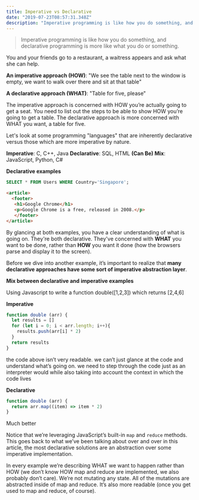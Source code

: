 ```yaml
---
title: Imperative vs Declarative
date: "2019-07-23T08:57:31.348Z"
description: "Imperative programming is like how you do something, and declarative programming is more like what you do or something."
---
```


> Imperative programming is like how you do something, and declarative programming is more like what you do or something.

You and your friends go to a restaurant, a waitress appears and ask what she can help.

**An imperative approach (HOW)**: "We see the table next to the window is empty, we want to walk over there and sit at that table"

**A declarative approach (WHAT)**: "Table for five, please"

The imperative approach is concerned with HOW you’re actually going to get a seat. You need to list out the steps to be able to show HOW you’re going to get a table. The declarative approach is more concerned with WHAT you want, a table for five.

Let's look at some programming "languages" that are inherently declarative versus those which are more imperative by nature.

**Imperative**: C, C++, Java
**Declarative**: SQL, HTML
**(Can Be) Mix**: JavaScript, Python, C#

**Declarative examples**

```sql
SELECT * FROM Users WHERE Country='Singapore';
```

```html
<article>
  <footer>
   <h1>Google Chrome</h1>
   <p>Google Chrome is a free, released in 2008.</p>
   </footer>
</article>
```

By glancing at both examples, you have a clear understanding of what is going on. They're both declarative. They've concerned with **WHAT** you want to be done, rather than **HOW** you want it done (how the browsers parse and display it to the screen).

Before we dive into another example, it’s important to realize that **many declarative approaches have some sort of imperative abstraction layer**. 

**Mix between declarative and imperative examples**

Using Javascript to write a function double(\[1,2,3]) which returns \[2,4,6]

**Imperative**

```javascript
function double (arr) {
  let results = []
  for (let i = 0; i < arr.length; i++){
    results.push(arr[i] * 2)
  }
  return results
}
```

the code above isn’t very readable. we can’t just glance at the code and understand what’s going on. we need to step through the code just as an interpreter would while also taking into account the context in which the code lives 

**Declarative**

```javascript
function double (arr) {
  return arr.map((item) => item * 2)
}
```

Much better 

Notice that we’re leveraging JavaScript’s built-in `map` and `reduce` methods. This goes back to what we’ve been talking about over and over in this article, the most declarative solutions are an abstraction over some imperative implementation.

In every example we’re describing WHAT we want to happen rather than HOW (we don’t know HOW map and reduce are implemented, we also probably don’t care). We’re not mutating any state. All of the mutations are abstracted inside of map and reduce. It’s also more readable (once you get used to map and reduce, of course).
